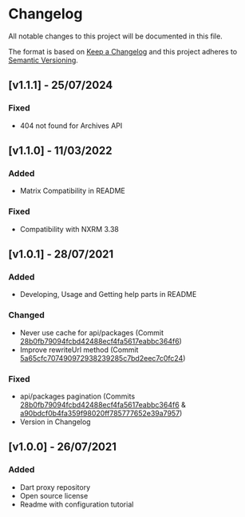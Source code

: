 # Changelog
All notable changes to this project will be documented in this file.

The format is based on [Keep a Changelog](http://keepachangelog.com/en/1.0.0/)
and this project adheres to [Semantic Versioning](http://semver.org/spec/v2.0.0.html).

## [v1.1.1] - 25/07/2024

### Fixed
* 404 not found for Archives API

## [v1.1.0] - 11/03/2022

### Added
* Matrix Compatibility in README

### Fixed
* Compatibility with NXRM 3.38

## [v1.0.1] - 28/07/2021

### Added
* Developing, Usage and Getting help parts in README

### Changed
* Never use cache for api/packages (Commit [28b0fb79094fcbd42488ecf4fa5617eabbc364f6](https://github.com/groupe-edf/nexus-repository-dart/commit/28b0fb79094fcbd42488ecf4fa5617eabbc364f6))
* Improve rewriteUrl method (Commit [5a65cfc707490972938239285c7bd2eec7c0fc24](https://github.com/groupe-edf/nexus-repository-dart/commit/5a65cfc707490972938239285c7bd2eec7c0fc24))

### Fixed
* api/packages pagination (Commits [28b0fb79094fcbd42488ecf4fa5617eabbc364f6](https://github.com/groupe-edf/nexus-repository-dart/commit/28b0fb79094fcbd42488ecf4fa5617eabbc364f6) & [a90bdcf0b4fa359f98020ff785777652e39a7957](https://github.com/groupe-edf/nexus-repository-dart/commit/a90bdcf0b4fa359f98020ff785777652e39a7957))
* Version in Changelog

## [v1.0.0] - 26/07/2021

### Added
* Dart proxy repository
* Open source license
* Readme with configuration tutorial
